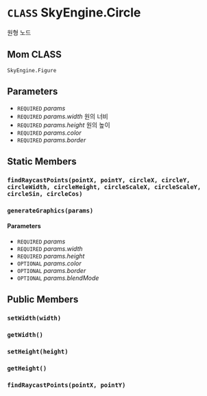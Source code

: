 # `CLASS` SkyEngine.Circle
원형 노드

## Mom CLASS
`SkyEngine.Figure`

## Parameters
* `REQUIRED` *params*
* `REQUIRED` *params.width* 원의 너비
* `REQUIRED` *params.height* 원의 높이
* `REQUIRED` *params.color*
* `REQUIRED` *params.border*

## Static Members

### `findRaycastPoints(pointX, pointY, circleX, circleY, circleWidth, circleHeight, circleScaleX, circleScaleY, circleSin, circleCos)`

### `generateGraphics(params)`
#### Parameters
* `REQUIRED` *params*
* `REQUIRED` *params.width*
* `REQUIRED` *params.height*
* `OPTIONAL` *params.color*
* `OPTIONAL` *params.border*
* `OPTIONAL` *params.blendMode*

## Public Members

### `setWidth(width)`

### `getWidth()`

### `setHeight(height)`

### `getHeight()`

### `findRaycastPoints(pointX, pointY)`
